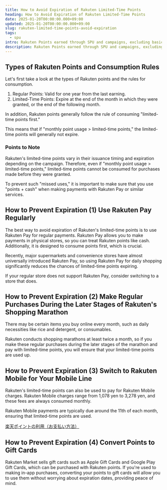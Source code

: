 ```yaml
---
title: How to Avoid Expiration of Rakuten Limited-Time Points
heading: How to Avoid Expiration of Rakuten Limited-Time Points
date: 2025-01-20T00:00:00.000+09:00
updated: 2025-01-20T00:00:00.000+09:00
slug: rakuten-limited-time-points-avoid-expiration
tags:
  - spu
intro: Rakuten Points earned through SPU and campaigns, excluding basic points, are generally "limited-time." This guide explains how to avoid letting your Rakuten limited-time points expire.
description: Rakuten Points earned through SPU and campaigns, excluding basic points, are generally "limited-time." This guide explains how to avoid letting your Rakuten limited-time points expire.
---
```


## Types of Rakuten Points and Consumption Rules

Let's first take a look at the types of Rakuten points and the rules for consumption.

1. Regular Points: Valid for one year from the last earning.
2. Limited-Time Points: Expire at the end of the month in which they were granted, or the end of the following month.

In addition, Rakuten points generally follow the rule of consuming "limited-time points first."

This means that if "monthly point usage > limited-time points," the limited-time points will generally not expire.

### Points to Note

Rakuten's limited-time points vary in their issuance timing and expiration depending on the campaign. Therefore, even if "monthly point usage > limited-time points," limited-time points cannot be consumed for purchases made before they were granted.

To prevent such "missed uses," it is important to make sure that you use "points + cash" when making payments with Rakuten Pay or similar services.

## How to Prevent Expiration (1) Use Rakuten Pay Regularly

The best way to avoid expiration of Rakuten's limited-time points is to use Rakuten Pay for regular payments. Rakuten Pay allows you to make payments in physical stores, so you can treat Rakuten points like cash. Additionally, it is designed to consume points first, which is crucial.

Recently, major supermarkets and convenience stores have almost universally introduced Rakuten Pay, so using Rakuten Pay for daily shopping significantly reduces the chances of limited-time points expiring.

If your regular store does not support Rakuten Pay, consider switching to a store that does.

## How to Prevent Expiration (2) Make Regular Purchases During the Later Stages of Rakuten's Shopping Marathon

There may be certain items you buy online every month, such as daily necessities like rice and detergent, or consumables.

Rakuten conducts shopping marathons at least twice a month, so if you make these regular purchases during the later stages of the marathon and pay with limited-time points, you will ensure that your limited-time points are used up.

## How to Prevent Expiration (3) Switch to Rakuten Mobile for Your Mobile Line

Rakuten's limited-time points can also be used to pay for Rakuten Mobile charges. Rakuten Mobile charges range from 1,078 yen to 3,278 yen, and these fees are always consumed monthly.

Rakuten Mobile payments are typically due around the 11th of each month, ensuring that limited-time points are used.

[楽天ポイントの利用（お支払い方法）](https://network.mobile.rakuten.co.jp/guide/payment/point/)

## How to Prevent Expiration (4) Convert Points to Gift Cards

Rakuten Market sells gift cards such as Apple Gift Cards and Google Play Gift Cards, which can be purchased with Rakuten points. If you're used to making in-app purchases, converting your points to gift cards will allow you to use them without worrying about expiration dates, providing peace of mind.
